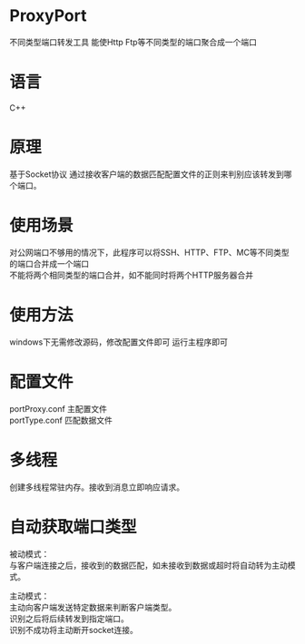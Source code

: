 # ProxyPort
不同类型端口转发工具 能使Http Ftp等不同类型的端口聚合成一个端口  

# 语言
C++  

# 原理
基于Socket协议
通过接收客户端的数据匹配配置文件的正则来判别应该转发到哪个端口。  

# 使用场景
对公网端口不够用的情况下，此程序可以将SSH、HTTP、FTP、MC等不同类型的端口合并成一个端口  
不能将两个相同类型的端口合并，如不能同时将两个HTTP服务器合并  

# 使用方法
windows下无需修改源码，修改配置文件即可
运行主程序即可  

# 配置文件
portProxy.conf 主配置文件  
portType.conf 匹配数据文件  

# 多线程
创建多线程常驻内存。接收到消息立即响应请求。  

# 自动获取端口类型
被动模式：  
与客户端连接之后，接收到的数据匹配，如未接收到数据或超时将自动转为主动模式。  

主动模式：  
主动向客户端发送特定数据来判断客户端类型。  
识别之后将后续转发到指定端口。  
识别不成功将主动断开socket连接。  


